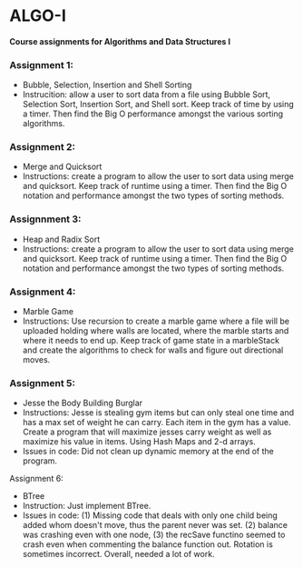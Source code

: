 # ALGO-I
#### Course assignments for Algorithms and Data Structures I

### Assignment 1: 
  - Bubble, Selection, Insertion and Shell Sorting 
  - Instrucition: allow a user to sort data from a file using Bubble Sort, Selection Sort, Insertion Sort, and Shell sort.
    Keep track of time by using a timer. Then find the Big O performance amongst the various sorting algorithms.

### Assignment 2:
- Merge and Quicksort
- Instructions: create a program to allow the user to sort data using merge and quicksort. Keep track of runtime using a timer.
  Then find the Big O notation and performance amongst the two types of sorting methods.

### Assignnment 3:
  - Heap and Radix Sort
  - Instructions: create a program to allow the user to sort data using merge and quicksort. Keep track of runtime using a timer.
  Then find the Big O notation and performance amongst the two types of sorting methods.

### Assignment 4:
  - Marble Game
  - Instructions: Use recursion to create a marble game where a file will be uploaded holding where walls are located, where the
    marble starts and where it needs to end up. Keep track of game state in a marbleStack and create the algorithms to check for
    walls and figure out directional moves.

### Assignment 5:
  - Jesse the Body Building Burglar
  - Instructions: Jesse is stealing gym items but can only steal one time and has a max set of weight he can carry. Each item in
    the gym has a value. Create a program that will maximize jesses carry weight as well as maximize his value in items.
    Using Hash Maps and 2-d arrays.
  - Issues in code: Did not clean up dynamic memory at the end of the program.

Assignment 6:
  - BTree
  - Instruction: Just implement BTree.
  - Issues in code: (1) Missing code that deals with only one child being added whom doesn't move, thus the parent never was set.
    (2) balance was crashing even with one node, (3) the recSave functino seemed to crash even when commenting the balance function
    out. Rotation is sometimes incorrect. Overall, needed a lot of work.
